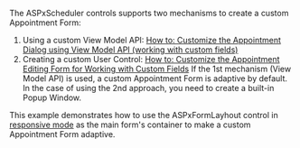 The ASPxScheduler controls supports two mechanisms to create a custom Appointment Form:

1. Using a custom View Model API:
[How to: Customize the Appointment Dialog using View Model API (working with custom fields)](https://docs.devexpress.com/AspNet/119731/aspnet-webforms-controls/scheduler/examples/customization/custom-form-and-custom-fields/how-to-customize-the-appointment-dialog-using-view-model-api-working-with-custom-fields)
2. Creating a custom User Control:
[How to: Customize the Appointment Editing Form for Working with Custom Fields](https://docs.devexpress.com/AspNet/5464/aspnet-webforms-controls/scheduler/examples/customization/custom-form-and-custom-fields/how-to-customize-the-appointment-editing-form-for-working-with-custom-fields)
If the 1st mechanism (View Model API) is used, a custom Appointment Form is adaptive by default.
In the case of using the 2nd approach, you need to create a built-in Popup Window.


This example demonstrates how to use the ASPxFormLayhout control in [responsive mode](https://demos.devexpress.com/ASPxNavigationAndLayoutDemos/FormLayout/ResponsiveLayout.aspx?device=phone&rotate=0) as the main form's container to make a custom Appointment Form adaptive.